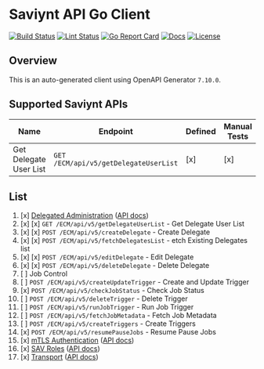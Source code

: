 # Saviynt API Go Client

[![Build Status][build-status-svg]][build-status-link]
[![Lint Status][lint-status-svg]][lint-status-link]
[![Go Report Card][goreport-svg]][goreport-link]
[![Docs][docs-godoc-svg]][docs-godoc-link]
[![License][license-svg]][license-link]

 [build-status-svg]: https://github.com/grokify/saviynt-api-go-client/workflows/test/badge.svg
 [build-status-link]: https://github.com/grokify/saviynt-api-go-client/actions/workflows/test.yaml
 [lint-status-svg]: https://github.com/grokify/saviynt-api-go-client/workflows/lint/badge.svg
 [lint-status-link]: https://github.com/grokify/saviynt-api-go-client/actions/workflows/lint.yaml
 [goreport-svg]: https://goreportcard.com/badge/github.com/grokify/saviynt-api-go-client
 [goreport-link]: https://goreportcard.com/report/github.com/grokify/saviynt-api-go-client
 [docs-godoc-svg]: https://pkg.go.dev/badge/github.com/grokify/saviynt-api-go-client
 [docs-godoc-link]: https://pkg.go.dev/github.com/grokify/saviynt-api-go-client
 [license-svg]: https://img.shields.io/badge/license-MIT-blue.svg
 [license-link]: https://github.com/grokify/saviynt-api-go-client/blob/master/LICENSE

## Overview

This is an auto-generated client using OpenAPI Generator `7.10.0`.

## Supported Saviynt APIs

| Name | Endpoint | Defined | Manual Tests | Automated Tests |
|-|-|-|-|-|
| Get Delegate User List | `GET /ECM/api/v5/getDelegateUserList` | [x] | [x] | [x] |

## List

1. [x] [Delegated Administration](https://pkg.go.dev/github.com/grokify/saviynt-api-go-client/delegatedadministration) ([API docs](https://grokify.github.io/saviynt-api-go-client/api_delegatedadministration.html))
  1. [x] [x] `GET /ECM/api/v5/getDelegateUserList` - Get Delegate User List
  1. [x] [x] `POST /ECM/api/v5/createDelegate` - Create Delegate
  1. [x] [x] `POST /ECM/api/v5/fetchDelegatesList` - etch Existing Delegates list
  1. [x] [x] `POST /ECM/api/v5/editDelegate` - Edit Delegate
  1. [x] [x] `POST /ECM/api/v5/deleteDelegate` - Delete Delegate
1. [ ] Job Control
  1. [ ] `POST /ECM/api/v5/createUpdateTrigger` - Create and Update Trigger
  1. [x] `POST /ECM/api/v5/checkJobStatus` - Check Job Status
  1. [ ] `POST /ECM/api/v5/deleteTrigger` - Delete Trigger
  1. [ ] `POST /ECM/api/v5/runJobTrigger` - Run Job Trigger
  1. [ ] `POST /ECM/api/v5/fetchJobMetadata` - Fetch Job Metadata
  1. [ ] `POST /ECM/api/v5/createTriggers` - Create Triggers
  1. [x] `POST /ECM/api/v5/resumePauseJobs` - Resume Pause Jobs
1. [x] [mTLS Authentication](https://pkg.go.dev/github.com/grokify/saviynt-api-go-client/mtlsauthentication) ([API docs](https://grokify.github.io/saviynt-api-go-client/api_mtlsauthentication.html))
1. [x] [SAV Roles](https://pkg.go.dev/github.com/grokify/saviynt-api-go-client/savroles) ([API docs](https://grokify.github.io/saviynt-api-go-client/api_savroles.html))
1. [x] [Transport](https://pkg.go.dev/github.com/grokify/saviynt-api-go-client/transport) ([API docs](https://grokify.github.io/saviynt-api-go-client/api_transport.html))
